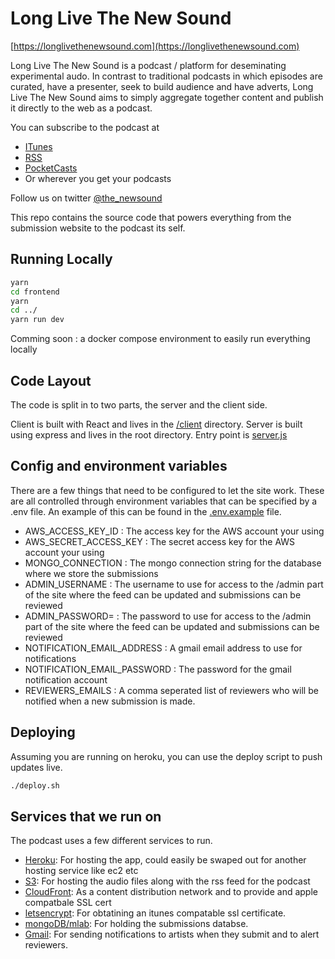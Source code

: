 # Long Live The New Sound
[https://longlivethenewsound.com](https://longlivethenewsound.com)

Long Live The New Sound is a podcast / platform for deseminating experimental audo. In contrast to traditional podcasts in which
episodes are curated, have a presenter, seek to build audience and have adverts, Long Live The New Sound aims to simply aggregate 
together content and publish it directly to the web as a podcast. 

You can subscribe to the podcast at 

- [ITunes](https://itunes.apple.com/us/podcast/long-live-the-new-sound/id1393853495?mt=2)
- [RSS](https://feed.longlivethenewsound.com/rss.xml)
- [PocketCasts](https://pca.st/sn8i)
- Or wherever you get your podcasts 

Follow us on twitter [@the_newsound](https://twitter.com/the_newsound)

This repo contains the source code that powers everything from the submission website to the podcast its self. 

## Running Locally

```bash
yarn 
cd frontend 
yarn 
cd ../
yarn run dev
```

Comming soon : a docker compose environment to easily run everything locally 

## Code Layout 

The code is split in to two parts, the server and the client side. 

Client is built with React and lives in the [/client](https://github.com/stuartlynn/longlivethenewsound/tree/master/client) directory.
Server is built using express and lives in the root directory. Entry point is [server.js](https://github.com/stuartlynn/longlivethenewsound/blob/master/server.js)


## Config and environment variables 

There are a few things that need to be configured to let the site work. These are all controlled through environment variables that
can be specified by a .env file. An example of this can be found in the [.env.example]() file. 

- AWS_ACCESS_KEY_ID : The access key for the AWS account your using
- AWS_SECRET_ACCESS_KEY : The secret access key for the AWS account your using
- MONGO_CONNECTION : The mongo connection string for the database where we store the submissions
- ADMIN_USERNAME : The username to use for access to the /admin part of the site where the feed can be updated and submissions can be reviewed
- ADMIN_PASSWORD= : The password to use for access to the /admin part of the site where the feed can be updated and submissions can be reviewed
- NOTIFICATION_EMAIL_ADDRESS : A gmail email address to use for notifications 
- NOTIFICATION_EMAIL_PASSWORD : The password for the gmail notification account
- REVIEWERS_EMAILS : A comma seperated list of reviewers who will be notified when a new submission is made.


## Deploying 

Assuming you are running on heroku, you can use the deploy script to push updates live. 

```bash
./deploy.sh
``` 

## Services that we run on

The podcast uses a few different services to run. 

- [Heroku](http://heroku.com/): For hosting the app, could easily be swaped out for another hosting service like ec2 etc 
- [S3](https://aws.amazon.com/s3/): For hosting the audio files along with the rss feed for the podcast
- [CloudFront](https://aws.amazon.com/cloudfront/): As a content distribution network and to provide and apple compatbale SSL cert 
- [letsencrypt](https://letsencrypt.org/): For obtatining an itunes compatable ssl certificate.
- [mongoDB/mlab](https:://mlab.com): For holding the submissions databse.
- [Gmail](http://google.com/gmail): For sending notifications to artists when they submit and to alert reviewers.

